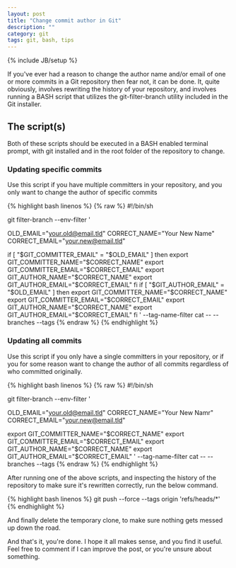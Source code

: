 ```yaml
---
layout: post
title: "Change commit author in Git"
description: ""
category: git
tags: git, bash, tips
---
```

{% include JB/setup %}

If you've ever had a reason to change the author name and/or email of one or more commits in a Git repository then fear not, it can be done. It, quite obviously, involves rewriting the history of your repository, and involves running a BASH script that utilizes the git-filter-branch utility included in the Git installer.

<!--more-->

## The script(s)

Both of these scripts should be executed in a BASH enabled terminal prompt, with git installed and in the root folder of the repository to change.

### Updating specific commits

Use this script if you have multiple committers in your repository, and you only want to change the author of specific commits

{% highlight bash linenos %}
{% raw %}
#!/bin/sh

git filter-branch --env-filter '

OLD_EMAIL="your.old@email.tld"
CORRECT_NAME="Your New Name"
CORRECT_EMAIL="your.new@email.tld"

if [ "$GIT_COMMITTER_EMAIL" = "$OLD_EMAIL" ]
then
    export GIT_COMMITTER_NAME="$CORRECT_NAME"
    export GIT_COMMITTER_EMAIL="$CORRECT_EMAIL"
    export GIT_AUTHOR_NAME="$CORRECT_NAME"
    export GIT_AUTHOR_EMAIL="$CORRECT_EMAIL"
fi
if [ "$GIT_AUTHOR_EMAIL" = "$OLD_EMAIL" ]
then
    export GIT_COMMITTER_NAME="$CORRECT_NAME"
    export GIT_COMMITTER_EMAIL="$CORRECT_EMAIL"
    export GIT_AUTHOR_NAME="$CORRECT_NAME"
    export GIT_AUTHOR_EMAIL="$CORRECT_EMAIL"
fi
' --tag-name-filter cat -- --branches --tags
{% endraw %}
{% endhighlight %}

### Updating all commits

Use this script if you only have a single committers in your repository, or if you for some reason want to change the author of all commits regardless of who committed originally.

{% highlight bash linenos %}
{% raw %}
#!/bin/sh

git filter-branch --env-filter '

OLD_EMAIL="your.old@email.tld"
CORRECT_NAME="Your New Namr"
CORRECT_EMAIL="your.new@email.tld"

export GIT_COMMITTER_NAME="$CORRECT_NAME"
export GIT_COMMITTER_EMAIL="$CORRECT_EMAIL"
export GIT_AUTHOR_NAME="$CORRECT_NAME"
export GIT_AUTHOR_EMAIL="$CORRECT_EMAIL"
' --tag-name-filter cat -- --branches --tags
{% endraw %}
{% endhighlight %}

After running one of the above scripts, and inspecting the history of the repository to make sure it's rewritten correctly, run the below command.

{% highlight bash linenos %}
git push --force --tags origin 'refs/heads/*'
{% endhighlight %}

And finally delete the temporary clone, to make sure nothing gets messed up down the road.

And that's it, you're done. I hope it all makes sense, and you find it useful. Feel free to comment if I can improve the post, or you're unsure about something.
